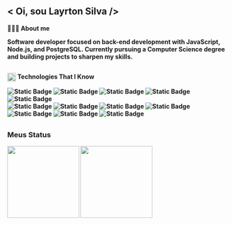 <h2> < Oi, sou Layrton Silva /> </h2> 

👨🏼‍💻<b> About me
<p> Software developer focused on back-end development with JavaScript, Node.js, and PostgreSQL. Currently pursuing a Computer Science degree and building projects to sharpen my skills.


## 
<img align="center" src="https://media2.giphy.com/media/QssGEmpkyEOhBCb7e1/giphy.gif?cid=ecf05e47a0n3gi1bfqntqmob8g9aid1oyj2wr3ds3mg700bl&rid=giphy.gif" width ="20"/> <b> Technologies That I Know
<p align="">
 
![Static Badge](https://img.shields.io/badge/JavaScript-292929?style=for-the-badge&logo=javascript)
![Static Badge](https://img.shields.io/badge/Node-292929?style=for-the-badge&logo=nodedotjs)
![Static Badge](https://img.shields.io/badge/react-292929?style=for-the-badge&logo=react)
![Static Badge](https://img.shields.io/badge/HTML-292929?style=for-the-badge&logo=html5)
![Static Badge](https://img.shields.io/badge/Css-292929?style=for-the-badge&logo=css&logoColor=%23d77ba0)
<br>
![Static Badge](https://img.shields.io/badge/Git-292929?style=for-the-badge&logo=git)
![Static Badge](https://img.shields.io/badge/PostgreSQL-292929?style=for-the-badge&logo=postgresql&logoColor=%2394e7ff)
![Static Badge](https://img.shields.io/badge/MySQL-292929?style=for-the-badge&logo=mysql&logoColor=%2394e7ff)
![Static Badge](https://img.shields.io/badge/Docker-292929?style=for-the-badge&logo=docker) 
![Static Badge](https://img.shields.io/badge/Postman-292929?style=for-the-badge&logo=postman)
![Static Badge](https://img.shields.io/badge/Rabbitmq-292929?style=for-the-badge&logo=rabbitmq)
![Static Badge](https://img.shields.io/badge/github-292929?style=for-the-badge&logo=github)
##

<h3> Meus Status </h3>
<div align="left">
<img height="165em" src="https://github-readme-stats.vercel.app/api/top-langs/?username=layrtonz&exclude_repo=KNN-Image-Classification&show_icons=true&hide_border=true&layout=compact&langs_count=8&theme=dark"/>	
<img height="165em" src="https://github-readme-stats.vercel.app/api?username=layrtonz&show_icons=true&hide_border=true&count_private=true&include_all_commits=true&theme=dark" />
</div>
